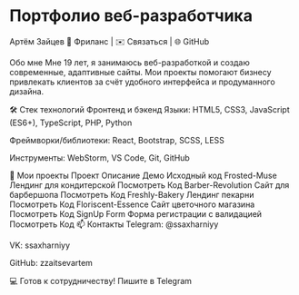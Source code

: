 # Портфолио веб-разработчика
Артём Зайцев
📍 Фриланс | ✉️ Связаться | 🌐 GitHub

Обо мне
Мне 19 лет, я занимаюсь веб-разработкой и создаю современные, адаптивные сайты. Мои проекты помогают бизнесу привлекать клиентов за счёт удобного интерфейса и продуманного дизайна.

🛠 Стек технологий
Фронтенд и бэкенд
Языки: HTML5, CSS3, JavaScript (ES6+), TypeScript, PHP, Python

Фреймворки/библиотеки: React, Bootstrap, SCSS, LESS

Инструменты: WebStorm, VS Code, Git, GitHub

🚀 Мои проекты
Проект	Описание	Демо	Исходный код
Frosted-Muse	Лендинг для кондитерской	Посмотреть	Код
Barber-Revolution	Сайт для барбершопа	Посмотреть	Код
Freshly-Bakery	Лендинг пекарни	Посмотреть	Код
Floriscent-Essence	Сайт цветочного магазина	Посмотреть	Код
SignUp Form	Форма регистрации с валидацией	Посмотреть	Код
📫 Контакты
Telegram: @ssaxharniyy

VK: ssaxharniyy

GitHub: zzaitsevartem

💻 Готов к сотрудничеству! Пишите в Telegram
